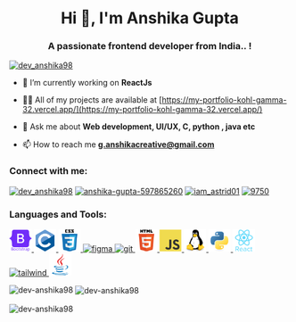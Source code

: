 
<h1 align="center">Hi 👋, I'm Anshika Gupta </h1>
<h3 align="center">A passionate frontend developer from India.. !</h3>

<p align="left"> <a href="https://twitter.com/dev_anshika98" target="blank"><img src="https://img.shields.io/twitter/follow/dev_anshika98?logo=twitter&style=for-the-badge" alt="dev_anshika98" /></a> </p>

- 🌱 I’m currently working on **ReactJs**

- 👨‍💻 All of my projects are available at [https://my-portfolio-kohl-gamma-32.vercel.app/](https://my-portfolio-kohl-gamma-32.vercel.app/)

- 💬 Ask me about **Web development, UI/UX, C, python , java etc**

- 📫 How to reach me **g.anshikacreative@gmail.com**

<h3 align="left">Connect with me: </h3>
<p align="left">
<a href="https://twitter.com/dev_anshika98" target="blank"><img align="center" src="https://raw.githubusercontent.com/rahuldkjain/github-profile-readme-generator/master/src/images/icons/Social/twitter.svg" alt="dev_anshika98" height="30" width="40" /></a>
<a href="https://linkedin.com/in/anshika-gupta-597865260" target="blank"><img align="center" src="https://raw.githubusercontent.com/rahuldkjain/github-profile-readme-generator/master/src/images/icons/Social/linked-in-alt.svg" alt="anshika-gupta-597865260" height="30" width="40" /></a>
<a href="https://instagram.com/iam_astrid01" target="blank"><img align="center" src="https://raw.githubusercontent.com/rahuldkjain/github-profile-readme-generator/master/src/images/icons/Social/instagram.svg" alt="iam_astrid01" height="30" width="40" /></a>
<a href="https://discord.gg/9750" target="blank"><img align="center" src="https://raw.githubusercontent.com/rahuldkjain/github-profile-readme-generator/master/src/images/icons/Social/discord.svg" alt="9750" height="30" width="40" /></a>
</p>

<h3 align="left">Languages and Tools:</h3>
<p align="left"> <a href="https://getbootstrap.com" target="_blank" rel="noreferrer"> <img src="https://raw.githubusercontent.com/devicons/devicon/master/icons/bootstrap/bootstrap-plain-wordmark.svg" alt="bootstrap" width="40" height="40"/> </a> <a href="https://www.cprogramming.com/" target="_blank" rel="noreferrer"> <img src="https://raw.githubusercontent.com/devicons/devicon/master/icons/c/c-original.svg" alt="c" width="40" height="40"/> </a> <a href="https://www.w3schools.com/css/" target="_blank" rel="noreferrer"> <img src="https://raw.githubusercontent.com/devicons/devicon/master/icons/css3/css3-original-wordmark.svg" alt="css3" width="40" height="40"/> </a> <a href="https://www.figma.com/" target="_blank" rel="noreferrer"> <img src="https://www.vectorlogo.zone/logos/figma/figma-icon.svg" alt="figma" width="40" height="40"/> </a> <a href="https://git-scm.com/" target="_blank" rel="noreferrer"> <img src="https://www.vectorlogo.zone/logos/git-scm/git-scm-icon.svg" alt="git" width="40" height="40"/> </a> <a href="https://www.w3.org/html/" target="_blank" rel="noreferrer"> <img src="https://raw.githubusercontent.com/devicons/devicon/master/icons/html5/html5-original-wordmark.svg" alt="html5" width="40" height="40"/> </a> <a href="https://developer.mozilla.org/en-US/docs/Web/JavaScript" target="_blank" rel="noreferrer"> <img src="https://raw.githubusercontent.com/devicons/devicon/master/icons/javascript/javascript-original.svg" alt="javascript" width="40" height="40"/> </a> <a href="https://www.linux.org/" target="_blank" rel="noreferrer"> <img src="https://raw.githubusercontent.com/devicons/devicon/master/icons/linux/linux-original.svg" alt="linux" width="40" height="40"/> </a> <a href="https://www.python.org" target="_blank" rel="noreferrer"> <img src="https://raw.githubusercontent.com/devicons/devicon/master/icons/python/python-original.svg" alt="python" width="40" height="40"/> </a> <a href="https://reactjs.org/" target="_blank" rel="noreferrer"> <img src="https://raw.githubusercontent.com/devicons/devicon/master/icons/react/react-original-wordmark.svg" alt="react" width="40" height="40"/> </a> <a href="https://tailwindcss.com/" target="_blank" rel="noreferrer"> <img src="https://www.vectorlogo.zone/logos/tailwindcss/tailwindcss-icon.svg" alt="tailwind" width="40" height="40"/> </a> 
   <a href="https://www.java.com" target="_blank" rel="noreferrer"> <img src="https://raw.githubusercontent.com/devicons/devicon/master/icons/java/java-original.svg" alt="java" width="40" height="40"/> </a>
</p>

<p><img align="left" src="https://github-readme-stats.vercel.app/api/top-langs?username=dev-anshika98&show_icons=true&locale=en&layout=compact&theme=chartreuse-dark" alt="dev-anshika98" /></p>

<p>&nbsp;<img align="center" src="https://github-readme-stats.vercel.app/api?username=dev-anshika98&show_icons=true&locale=en&theme=chartreuse-dark" alt="dev-anshika98" /></p>

<p><img align="center" src="https://github-readme-streak-stats.herokuapp.com/?user=dev-anshika98&theme=chartreuse-dark" alt="dev-anshika98" /></p>
